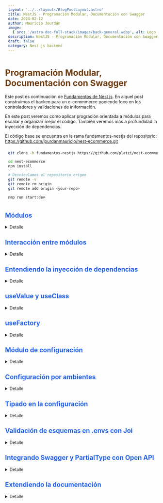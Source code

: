 ```yaml
---
layout: '../../layouts/BlogPostLayout.astro'
title: NestJS - Programación Modular, Documentación con Swagger
date: 2024-02-12
author: Mauricio Jourdán
image:
  { src: '/astro-doc-full-stack/images/back-general.webp', alt: Logo nest js' }
description: NestJS - Programación Modular, Documentación con Swagger
draft: false
category: Nest js backend
---
```


# Programación Modular, Documentación con Swagger

Este post es continuación de [Fundamentos de Nest js](/astro-doc-full-stack/blog/nest). En alquel post construimos el backen para un e-commmerce poniendo foco en los controladores y validaciones de iniformación.

En este post veremos como aplicar progración orientada a módulos para escalar y organizar mejor el código. También veremos más a profundidad la inyección de dependencias.

El código base se encuentra en la rama fundamentos-nestjs del repositorio: https://github.com/jourdanmauricio/nest-ecommerce.git

```bash
git clone -b fundamentos-nestjs https://github.com/platzi/nest-ecommerce.git

cd nest-ecommerce
npm install

# Desviculamos el repositorio origen
git remote -v
git remote rm origin
git remote add origin <your-repo>

nmp run start:dev
```

## Módulos

<details>
<summary>Detalle</summary>

La programación modular nos permite:

- Tener el código organizado
- Definir una estructura escalable para nuestra App

Es buena práctica encapsular la lógica de la aplicación en módulos, en dominios. Por el momento, toda la lógica se encuentra en el módulo App.module.ts

- El módulo users podría tener toda la lógica para el dominio de los usuarios: roles, órdenes de compra, los usuarios, laatenticación, etc.

- El módulo de productos se encargaría de gestionar todo lo relacionado a un producto: categorías, marcas, el producto, imágenes, etc.

Cada módulo se debe encargar de una parte específica agrupando ciertas características que nos permita escalar y saber donde encontrar la lógica de cada uno de ellos.

Los módulos funcionan como una isla, cada módulo posee sus propios controllers, sus servicios, y los expone hacia nuestra Rest API.

Para conectar dos módulos necesitamos sentencias especiales que veremos más adelante.

En Nest js un módulo posee el decorador **@Module** y posee cuatro atributos:

- imports -> importaciones
- controllers -> controladores
- providers -> servicios
- exports -> permite la interconexión de módulos

Crearemos los módulos users y productos.

```bash
nest g mo users
nest g mo products
```

Estos comandos crearán en /src la carpeta products con el archivo products.module.ts y users con el archivo users.module.ts.

También modificó app.module.ts agregando los módulos en el array imports. Y debemos eliminar todos los controllers y servicios que ya no se declaran aquí sino que tienen su propio módulo (ver app.module.ts, products.module.ts y users.module.ts).

Ahora debemos crear las carpetas dtos, entities, controllers, services dentro de cada una de las carpetas. Y refactorizar nuestas App pasando los servicios que estaban en /src/services y que se encuentran relacionados a productos a nuestra carpeta /src/products/services, lo mismo para el resto de carpetas.

El resultado será:

```bash
|
|-> src
|    |-> common
|    |-> products
|    |      |-> dtos
|    |      |    |-> products.dtos.ts
|    |      |    |-> brands.dtos.ts
|    |      |    --> categories.dtos.ts
|    |      |-> entities
|    |      |    |-> product.entity.ts
|    |      |    |-> brand.entity.ts
|    |      |    --> categories.entity.ts
|    |      |-> controllers
|    |      |    |-> products.controller.ts
|    |      |    |-> products.controller.spect.ts
|    |      |    |-> brands.controller.ts
|    |      |    |-> brands.controller.spec.ts
|    |      |    |-> category.controller.ts
|    |      |    --> category.controller.spec.ts
|    |      |-> services
|    |      |    |-> products.service.ts
|    |      |    |-> products.service.spect.ts
|    |      |    |-> brand.service.ts
|    |      |    |-> brand.service.spec.ts
|    |      |    |-> category.service.ts
|    |      |    --> category.service.spec.ts
|    |      --> products.module.ts
|    --> users
|           |-> dtos
|           |    |-> users.dtos.ts
|           |    --> customers.dtos.ts
|           |-> entities
|           |    |-> user.entity.ts
|           |    --> customer.entity.ts
|           |-> controllers
|           |    |-> users.controller.ts
|           |    |-> users.controller.spect.ts
|           |    |-> customers.controller.ts
|           |    --> customers.controller.spec.ts
|           |-> services
|           |    |-> users.service.ts
|           |    |-> users.service.spect.ts
|           |    |-> customers.service.ts
|           |    --> customers.service.spec.ts
|           --> users.module.ts
|
```

```ts
// app.module.ts
import { Module } from '@nestjs/common';
import { AppController } from './app.controller';
import { AppService } from './app.service';
import { ProductsModule } from './products/products.module';
import { UsersModule } from './users/users.module';

@Module({
  imports: [ProductsModule, UsersModule],
  controllers: [AppController],
  providers: [AppService],
})
export class AppModule {}
```

```ts
// products.module.ts
import { Module } from '@nestjs/common';
import { ProductsController } from './controllers/products.controller';
import { CategoriesController } from './controllers/categories.controller';
import { BrandsController } from './controllers/brands.controller';
import { ProductsService } from './services/products.service';
import { CategoriesService } from './services/categories.service';
import { BrandsService } from './services/brands.service';

@Module({
  controllers: [ProductsController, CategoriesController, BrandsController],
  providers: [ProductsService, CategoriesService, BrandsService],
})
export class ProductsModule {}
```

```ts
// users.module.ts
import { Module } from '@nestjs/common';
import { UsersController } from './controllers/users.controller';
import { CustomersController } from './controllers/customers.controller';
import { UsersService } from './services/users.service';
import { CustomersService } from './services/customers.service';

@Module({
  controllers: [UsersController, CustomersController],
  providers: [UsersService, CustomersService],
})
export class UsersModule {}
```

</details>

## Interacción entre módulos

<details>
<summary>Detalle</summary>

Ya modularizamos a products y a users. Ahora cada módulo funciona como una isla así que no interactúan entre ellos.

**¿Cómo haríamos para consumir el servicios de products pero desde el servicio de users?**

Para ejemplificar vamos a crear la **entidad order** que representará las órdenes de compra y podremos obtener en base a un usuario sus órdenes de compra.

```ts
// src/products/entities/order.entity.ts
import { User } from './user.entity';
import { Product } from './../../products/entities/product.entity';

export class Order {
  date: Date;
  user: User;
  products: Product[];
}
```

Las entidades, al ser clases, podemos importarlas de está manera, pero para los controllers, los servicios, debemos utilizar la inyección de dependencias.

Creamos un nuevo endpoint en el controlador de users para obtener las órdenes de compra.

```ts
// src/users/controllers/users.controller.ts
import {
  Controller,
  Get,
  Param,
  Post,
  Body,
  Put,
  Delete,
  ParseIntPipe,
} from '@nestjs/common';

import { UsersService } from '../services/users.service';
import { CreateUserDto, UpdateUserDto } from '../dtos/user.dto';

@Controller('users')
export class UsersController {
  constructor(private usersService: UsersService) {}

  @Get()
  findAll() {
    return this.usersService.findAll();
  }

  @Get(':id')
  get(@Param('id', ParseIntPipe) id: number) {
    return this.usersService.findOne(id);
  }

  @Get(':id/orders')
  getOrders(@Param('id', ParseIntPipe) id: number) {
    return this.usersService.findOne(id);
  }

  //...
```

Ahora creamos un nuevo método en el servicio de users

```ts
// src/users/services/users.serice.ts

import { Injectable, NotFoundException } from '@nestjs/common';
import { ProductsService } from './../../products/services/products.service';

import { User } from '../entities/user.entity';
import { Order } from '../entities/order.entity';

import { CreateUserDto, UpdateUserDto } from '../dtos/user.dto';

@Injectable()
export class UsersService {
  private counterId = 1;
  private users: User[] = [
    {
      id: 1,
      email: 'correo@mail.com',
      password: '12345',
      role: 'admin',
    },
  ];

  constructor(private productsService: ProductsService) {}

  findAll() {
    return this.users;
  }

  findOne(id: number) {
    const user = this.users.find((item) => item.id === id);
    if (!user) {
      throw new NotFoundException(`User #${id} not found`);
    }
    return user;
  }

  create(data: CreateUserDto) {
    this.counterId = this.counterId + 1;
    const newUser = {
      id: this.counterId,
      ...data,
    };
    this.users.push(newUser);
    return newUser;
  }

  update(id: number, changes: UpdateUserDto) {
    const user = this.findOne(id);
    const index = this.users.findIndex((item) => item.id === id);
    this.users[index] = {
      ...user,
      ...changes,
    };
    return this.users[index];
  }

  remove(id: number) {
    const index = this.users.findIndex((item) => item.id === id);
    if (index === -1) {
      throw new NotFoundException(`User #${id} not found`);
    }
    this.users.splice(index, 1);
    return true;
  }
  getOrdersByUser(id: number): Order {
    const user = this.findOne(id);
    // Por el momento trabajamos en memoria
    // recuperamos un usuario,
    // agregamos una fecha y
    // nos traemos los productos desde el servicio de prosuctos
    // utilizando la inyección de dependencias porque está en otro módulo
    // (Ver el constructor de esta clase)
    return {
      date: new Date(),
      user,
      products: this.productsService.findAll(),
    };
  }
}
```

<mark>Para que podamos utilizar el servicio de productos debemos exportarlo desde su módulo e importalo en el modulo de users.</mark>

```ts
// products.module.ts
import { Module } from '@nestjs/common';
import { ProductsController } from './controllers/products.controller';
import { CategoriesController } from './controllers/categories.controller';
import { BrandsController } from './controllers/brands.controller';
import { ProductsService } from './services/products.service';
import { CategoriesService } from './services/categories.service';
import { BrandsService } from './services/brands.service';

@Module({
  controllers: [ProductsController, CategoriesController, BrandsController],
  providers: [ProductsService, CategoriesService, BrandsService],
  // exportamos ProductsService
  exports: [ProductsService],
})
export class ProductsModule {}
```

```ts
// users.module.ts
import { Module } from '@nestjs/common';
import { UsersController } from './controllers/users.controller';
import { CustomersController } from './controllers/customers.controller';
import { UsersService } from './services/users.service';
import { CustomersService } from './services/customers.service';
import { ProductsModule } from './../products/products.module';

@Module({
  // Importamos el módulo completo,
  // pero products.module solo exporta ProductsService
  imports: [ProductsModule],
  controllers: [UsersController, CustomersController],
  providers: [UsersService, CustomersService],
})
export class UsersModule {}
```

</details>

## Entendiendo la inyección de dependencias

<details>
<summary>Detalle</summary>

El patrón de inyección de dependencias es un principio de arquitectura que nos permite desacoplar las cosas y un controlador por medio de su constructor utilizará un servicio A o B. Inyecta los servicios para que se utilicen en el controlador.

![Nest Inyección de dependencias.](/astro-doc-full-stack/images/nest-js/nest-modular.webp)

Un controlador puede importar tantos servicios como se requiera pero intentamos importar la menor cantidad.

**¿Cómo funciona por detrás y por qué se hace?**

Para entender el motivo de la inyección de dependencias tenemos que hablar de otro patrón: **singleton** que se encuentra implícito en el patrón de inyección de dependencias.

<mark>Singleton es un patrón que define que al crear el servicio se genere una única instacia (porque es una clase). Es decir, que durante toda la ejecución del proyecto solo existirá una instancia de esa clase. Esta instancia se compartirá entre todos los controladores.</mark>

No vamos a crear una instancia del servicio cada vez que un controlador lo requiera. Generaría mucha carga de memoria, sería ineficiente. Singleton nos asegura que solo crea una instancia y si otro controlador la solicita envía la misma que ya existe.

Los controladores no se pueden inyectar, tienen su propio decorador @Controller y manejan los request.

Para que funcione en Nest js, los controladores deben utilizar el decorador @Injectable. Indica que lo maneje como una dependencia y que sea como patrón singleton.

```ts
// src/users/services/users.serice.ts

import { Injectable } from '@nestjs/common';
import { ProductsService } from './../../products/services/products.service';

@Injectable()
export class UsersService {
  constructor(private productsService: ProductsService) {}
}
```

Al definir el servicio en el contructor queda como atributo de la clase. Por este motivo podemos invocar sus métedos utilizando: this.productsService.create()

> <mark>Un servicio también puede ser inyectado en otro servicio. Solo se debe **tener cuidado de no tener un dependencia circular**, es decir, que el servicio A inyecte al servicio B y que el servicio B inyecte al servicio A.</mark>

Nest js gestiona todos estos patrones por nosotros.

</details>

## useValue y useClass

<details>
<summary>Detalle</summary>

Hasta el momento hemos utilizado el useClass. La inyección de dependencias por debajo utiliza useClass. Pero, ¿qué otra cosa se puede inyectar?

También podemos inyectar valores (**useValue**), como un string, un objeto, un array, etc. El valor será definido en un momento y luego será inyectado a los controladores que lo necesiten.

Un ejemplo puede ser un API_KEY, que tendremos diponible en el app.module.ts pero que lo necesitaremos en otros módulos.

```ts
// app.module.ts
import { Module } from '@nestjs/common';
import { AppController } from './app.controller';
import { AppService } from './app.service';
import { ProductsModule } from './products/products.module';
import { UsersModule } from './users/users.module';

const API_KEY = '12345678';
const API_KEY_PROD = 'PROD12345678';

@Module({
  imports: [ProductsModule, UsersModule],
  controllers: [AppController],
  providers: [
    AppService,
    {
      provide: 'API_KEY',
      useValue: process.env.NODE_ENV === 'prod' ? API_KEY_PROD : API_KEY,
    },
  ],
})
export class AppModule {}
```

Y para ejemplificar lo podemos importar en app.service.ts utilizando el decorador **@Inject**.

```ts
// app.service.ts
import { Injectable, Inject } from '@nestjs/common';

@Injectable()
export class AppService {
  constructor(@Inject('API_KEY') private apiKey: string) {}
  getHello(): string {
    return `Hello World! ${this.apiKey}`;
  }
}
```

Para simular que estamos ejecutando en un ambiente de producción podemos levantar el servidor con:

```bash
NODE_ENV=prod npm run start:dev
```

El useValue se utilizará mucho en testing y para las conexiones.

</details>

## useFactory

<details>
<summary>Detalle</summary>

**useFactory** es un método que nos va a permitir con ciertas reglas. Es una fábrica qie maneja inyección de dependencias y asincronismo. Será importante cuando veamos conexiones a base de datos.

Ahora lo utilizaremos con otro módulo de nest: **HTTP**, que nos permite conectar nuestro backend a otra API externa.

```bash
npm i @nestjs/axios
```

```ts
// app.module.ts
import { Module } from '@nestjs/common';
import { HttpModule, HttpService } from '@nestjs/axios';
import { AppController } from './app.controller';
import { AppService } from './app.service';
import { ProductsModule } from './products/products.module';
import { UsersModule } from './users/users.module';
import axios from 'axios';

const API_KEY = '12345678';
const API_KEY_PROD = 'PROD12345678';

@Module({
  imports: [ProductsModule, UsersModule, HttpModule],
  controllers: [AppController],
  providers: [
    AppService,
    {
      provide: 'API_KEY',
      useValue: process.env.NODE === 'prod' ? API_KEY_PROD : API_KEY,
    },
    // no utilizamos useValue porque será asíncrono
    {
      provide: 'TASKS',
      useFactory: async () => {
        const response = await axios({
          method: 'GET',
          url: 'https://jsonplaceholder.typicode.com/todos',
        });
        return response.data;
      },
      inject: [HttpService],
    },
  ],
})
export class AppModule {}
```

```ts
// app.service.ts
import { Injectable, Inject } from '@nestjs/common';

@Injectable()
export class AppService {
  constructor(
    @Inject('API_KEY') private apiKey: string,
    @Inject('TASKS') private tasks: any[]
  ) {}
  getHello(): string {
    console.log('TASKS', this.tasks);
    return `Hello World! ${this.apiKey}`;
  }
}
```

> **Nota**: puntualmente utilizatemos useFactory en la conexión a MongoDB, pero ahora debemos tener en cuenta que como es asíncrono dentendrá el proceso hasta que se recuelva la promesa. Lo ideal sería implementar llamadas a otras API desde servicios y no desde el app.module.

## Global Module

El **Global Module** y su contenido será visible por el resto de la aplicación. Crea una instancia y la podemos inyectar sin necesida realizar importaciones.

Creamos un nuevo módulo y lo declaramos como global a través de el decorador @Gñlobal.

```bash
nest g mo databse
```

```ts
// database.module.ts
import { Module, Global } from '@nestjs/common';

const API_KEY = '12345678';
const API_KEY_PROD = 'PROD12345678';

@Global()
@Module({
  providers: [
    {
      provide: 'API_KEY',
      useValue: process.env.NODE === 'prod' ? API_KEY_PROD : API_KEY,
    },
  ],
  // Este provriders se utlizan dentro de databse.module
  // si queremos utilizarlo afuera debemos exportalo
  exports: ['API_KEY'],
})
export class DatabseModule {}
```

Trasladamos la constante API_KEY de app.module a este módulo pero como este módulo es global no es necesario importarlo en app.service o en user.service, directamente lo inyectamos.

El Global Módule se utliza para variables que necesitamos utilizar en otros módulos. Deben ser generales para toda la aplicación. También se puede utilizar para resolver dependencias circulares, aunque no es ideal.

</details>

## Módulo de configuración

<details>

<summary>Detalle</summary>

El **config module** nos permitirá trabajar con variables de ambiente, trabajar con distintos tipo de ambiente, con entornos de desarrollo, entornos de testing, staging hasta entornos de producción y debemos moldear la API para que se comporte de acuerdo a estas variables.

Instalamos un nuevo packege que posee por detrás al package dotenv.

```bash
npm i @nestjs/config
```

Creamos un archivo en la raíz del proyecto llamado .env y <mark>**agregamos la línea \*.env al archivo .gitignore** para no trackearlo, no enviarlo al repositorio.</mark> En este archivo guardaremos contraseñas, keys, el acceso a la base de datos, etc

```bash
# .env
API_KEY=12345678
DATABASE_NAME=my_db
```

Luego modificamos app.module.css importando el configModule.

```ts
// app.module.ts
import { Module } from '@nestjs/common';
import { HttpModule, HttpService } from '@nestjs/axios';
import { ConfigModule } from '@nestjs/config';
import { AppController } from './app.controller';
import { AppService } from './app.service';
import { ProductsModule } from './products/products.module';
import { UsersModule } from './users/users.module';
import { DatabseModule } from './databse/databse.module';
import axios from 'axios';

@Module({
  imports: [
    // indicamos el archivo .env y que será global
    ConfigModule.forRoot({
      envFilePath: '.env',
      isGlobal: true,
    }),
    ProductsModule,
    UsersModule,
    HttpModule,
    DatabseModule,
  ],
  controllers: [AppController],
  providers: [
    AppService,
    // no utilizamos useValue porque será asíncrono
    {
      provide: 'TASKS',
      useFactory: async () => {
        const response = await axios({
          method: 'GET',
          url: 'https://jsonplaceholder.typicode.com/todos',
        });
        return response.data;
      },
      inject: [HttpService],
    },
  ],
})
export class AppModule {}
```

Ahora podemos consumir estos valores desde cualquier lado de nuestra aplicación. Y no tenemos que inyectarlas una a una con useValue.

```ts
// users,service.ts
import { Injectable, NotFoundException } from '@nestjs/common';
import { ConfigService } from '@nestjs/config';

import { ProductsService } from './../../products/services/products.service';
import { User } from '../entities/user.entity';
import { Order } from '../entities/order.entity';
import { CreateUserDto, UpdateUserDto } from '../dtos/user.dto';

@Injectable()
export class UsersService {
  private counterId = 1;
  private users: User[] = [
    {
      id: 1,
      email: 'correo@mail.com',
      password: '12345',
      role: 'admin',
    },
  ];

  constructor(
    private productsService: ProductsService,
    private configService: ConfigService
  ) {}

  findAll() {
    // Realizamos un get al configService
    // del valor particular que deseamos
    const apiKey = this.configService.get('API_KEY');
    const dbName = this.configService.get('DATABASE_NAME');
    console.log('apiKey', apiKey);
    console.log('atabaseName', dbName);
    return this.users;
  }

  //...
}
```

</details>

## Configuración por ambientes

<details>
<summary>Detalle</summary>

Utilizaremos los archivos de tipo .env para configurar los distintos ambientes. Ej: el ambiente de desarrollo tendrá un API_KEY diferente a la de producción, o la conexión a la base de datos.

Creamos dos archivos más: **.stag.env** (staging) y **.prod.env** (producción)

```bash
# .prod.env
API_KEY=999
DATABASE_NAME=my_db_prod
```

```bash
# .stag.env
API_KEY=333
DATABASE_NAME=my_db_stag
```

Ahora debemos indicarle a Nest que dependiendo del ambiente deejecución cargue un archvo u otro. Creamos un archivo en /src llamado environments.ts para hacerlo de forma explícita.

```ts
// environments.ts
export const environments = {
  dev: '.env',
  stag: '.stag.env',
  prod: '.prod.env',
};
```

Luego, en app.mudule cargamos el archivo dinámicamente de acuerdo al ambiente.

```ts
// app.module.ts
import { Module } from '@nestjs/common';
import { HttpModule, HttpService } from '@nestjs/axios';
import { ConfigModule } from '@nestjs/config';
import { environments } from './environments';
import { AppController } from './app.controller';
import { AppService } from './app.service';
import { ProductsModule } from './products/products.module';
import { UsersModule } from './users/users.module';
import { DatabseModule } from './databse/databse.module';
import axios from 'axios';

@Module({
  imports: [
    // indicamos el archivo .env y que será global
    ConfigModule.forRoot({
      envFilePath: environments[process.env.NODE_ENV] || '.env',
      isGlobal: true,
    }),
    ProductsModule,
    UsersModule,
    HttpModule,
    DatabseModule,
  ],
  controllers: [AppController],
  providers: [
    AppService,
    // no utilizamos useValue porque será asíncrono
    {
      provide: 'TASKS',
      useFactory: async () => {
        const response = await axios({
          method: 'GET',
          url: 'https://jsonplaceholder.typicode.com/todos',
        });
        return response.data;
      },
      inject: [HttpService],
    },
  ],
})
export class AppModule {}
```

Para verificar el funcionamiento podemos modificar el app.service (que estaba utilizando el API_KEY desde useValues), para que utilice el valor pero desde el ambiente.

```ts
import { Injectable, Inject } from '@nestjs/common';
import { ConfigService } from '@nestjs/config';

@Injectable()
export class AppService {
  constructor(
    // @Inject('API_KEY') private apiKey: string,
    @Inject('TASKS') private tasks: any[],
    private configService: ConfigService
  ) {}
  getHello(): string {
    console.log('TASKS', this.tasks);
    const apiKey = this.configService.get('API_KEY');
    const dbNane = this.configService.get('DATABASE_NAME');
    return `Hello World! ${apiKey}: ${dbNane}`;
  }
}
```

Levantamos el servidor simulando los distintos ambientes y realizamos el get desde insomnia al endpoint http:localhost:3000/

```bash
NODE_ENV=stag npm run start:dev
NODE_ENV=prod npm run start:dev
npm run start:dev
```

</details>

## Tipado en la configuración

<details>
<summary>Detalle</summary>

Una forma evitar errores en la configuración del proyecto es tipar los datos. ¿Qué pasaría si por error en lugar de escribir this.config.get('API_KEY') escribimos this.config.get('API_KY')?

Al tipar los datos restringimos los valores que se pueden ingresar, evitando errores de tipo typo.

Creamos un nuevo archivo llamado config.ts en /src

```ts
// config.ts
import { registerAs } from '@nestjs/config';

export default registerAs('config', () => {
  return {
    database: {
      name: process.env.DATABASE_NAME,
      port: process.env.DATABASE_PORT,
    },
    apiKey: process.env.API_KEY,
  };
});
```

Para utilizarlo vamos a modificar app.service.

```ts
// app.service.ts
import { Injectable, Inject } from '@nestjs/common';
// import { ConfigService } from '@nestjs/config';
import { ConfigType } from '@nestjs/config';
import config from './config';

@Injectable()
export class AppService {
  constructor(
    // @Inject('API_KEY') private apiKey: string,
    @Inject('TASKS') private tasks: any[],
    // private configService: ConfigService,
    @Inject(config.KEY) private configService: ConfigType<typeof config>
  ) {}
  getHello(): string {
    console.log('TASKS', this.tasks);
    // const apiKey = this.configService.get('API_KEY');
    // const dbNane = this.configService.get('DATABASE_NAME');
    const apiKey = this.configService.apiKey;
    const dbNane = this.configService.database.name;
    return `Hello World! ${apiKey}: ${dbNane}`;
  }
}
```

Y nos falta una última modificación en app.module para carga la configuración con tipado seguro.

```ts
// app.module
import { Module } from '@nestjs/common';
import { HttpModule, HttpService } from '@nestjs/axios';
import { ConfigModule } from '@nestjs/config';
import { environments } from './environments';
import { AppController } from './app.controller';
import { AppService } from './app.service';
import { ProductsModule } from './products/products.module';
import { UsersModule } from './users/users.module';
import { DatabseModule } from './databse/databse.module';
import axios from 'axios';
import config from './config';

@Module({
  imports: [
    // indicamos el archivo .env y que será global
    ConfigModule.forRoot({
      envFilePath: environments[process.env.NODE_ENV] || '.env',
      // cargamos la configuración
      load: [config],
      isGlobal: true,
    }),
    ProductsModule,
    UsersModule,
    HttpModule,
    DatabseModule,
  ],
  controllers: [AppController],
  providers: [
    AppService,
    // no utilizamos useValue porque será asíncrono
    {
      provide: 'TASKS',
      useFactory: async () => {
        const response = await axios({
          method: 'GET',
          url: 'https://jsonplaceholder.typicode.com/todos',
        });
        return response.data;
      },
      inject: [HttpService],
    },
  ],
})
export class AppModule {}
```

</details>

## Validación de esquemas en .envs con Joi

<details>
<summary>Detalle</summary>

El tipado en la configuración nos ayuda en el momento de desarrollo, pero qué ocurre si al realizar el deploy enviamos valores incorrectos en la configuración (tiempo de ejecución). Ejemplo: si en el puerto en lugar de colocar un número el implementador en producción coloca un string.

**Entonces validaremos que las variables de ambiente sean las correctas.**

Instalamos la librería **joi**.

```bash
npm i joi
```

```ts
// app.module.ts
import { Module } from '@nestjs/common';
import { HttpModule, HttpService } from '@nestjs/axios';
import axios from 'axios';
import * as Joi from 'joi';

import { ConfigModule } from '@nestjs/config';
import { environments } from './environments';
import { AppController } from './app.controller';
import { AppService } from './app.service';
import { ProductsModule } from './products/products.module';
import { UsersModule } from './users/users.module';
import { DatabseModule } from './databse/databse.module';
import config from './config';

@Module({
  imports: [
    // indicamos el archivo .env y que será global
    ConfigModule.forRoot({
      envFilePath: environments[process.env.NODE_ENV] || '.env',
      // cargamos la configuración
      load: [config],
      isGlobal: true,
      // Indicamos la validacion de schema
      validationSchema: Joi.object({
        API_KEY: Joi.number().required(),
        DATABASE_NAME: Joi.string().required(),
        DATABASE_PORT: Joi.number().required(),
      }),
    }),
    ProductsModule,
    UsersModule,
    HttpModule,
    DatabseModule,
  ],
  controllers: [AppController],
  providers: [
    AppService,
    // no utilizamos useValue porque será asíncrono
    {
      provide: 'TASKS',
      useFactory: async () => {
        const response = await axios({
          method: 'GET',
          url: 'https://jsonplaceholder.typicode.com/todos',
        });
        return response.data;
      },
      inject: [HttpService],
    },
  ],
})
export class AppModule {}
```

Ahora, si intentamos levantar el backend sin la configuración en .env del puerto o alguna de las varibles como requieras o si el tipo no coincide el servidor no arrancará informando el error.

> Recordemos de acuerdo a donde se realice la implementación puede que las variables se configuren gráficamente, o si es un servidor propio utilizaríamos el archivo .env. De todas maneras, ahora el servidor se encuentra protegido ante fallos en la configuración de las variables de entorno desde el exterior tanto en valores como en tipos.

</details>

## Integrando Swagger y PartialType con Open API

<details>
<summary>Detalle</summary>

La documentación es muy valiosa, no solo para nosotros como desarrolladores del backend, sino para el cliene que se conecte a nuestra API, para el equipo de frontend, al equipo de desarrollo mobile. Podríamos enviar un archivo generado por Postman o Insomnia pero eso no es una buena documentación, es más bien prueba y eror.

Los procesos de documentación suelen ser pesados y muy dificil de mantener, porque la documentación es en "vivo". A medida que desarrollamos debemos modificarla para que siempre se encuentre actualizada.

Nest js nos ayuda a mapear los endpoints y a documentarlos de forma automática.

**Open API** (https://www.openapis.org/) es una especificación para escribir buena documentación, legible, para las REST APIs. Nest js posee un módulo para cumplir con la especificación y que sea automática.

Como utilizamos express por debajo instalaremos las dependencias:

```bash
npm i @nestjs/swagger swagger-ui-express
```

Modificamos el archivo main.ts para que Nests js genere la documentación.

```ts
// main.ts
import { NestFactory } from '@nestjs/core';
import { AppModule } from './app.module';
import { ValidationPipe } from '@nestjs/common';
import { DocumentBuilder, SwaggerModule } from '@nestjs/swagger';

async function bootstrap() {
  const app = await NestFactory.create(AppModule);
  app.useGlobalPipes(
    new ValidationPipe({
      // Elimina del payload los atributos que no esten definidos en el dto
      whitelist: true,
      // Rechaza la petición indicando que se envía un atributo que no es esperado
      forbidNonWhitelisted: true,
    })
  );

  // documentacion swagger
  const config = new DocumentBuilder()
    .setTitle('My e-commerce API')
    .setDescription('Documentación de my e-commerce API')
    .setVersion('1.0')
    .build();
  const document = SwaggerModule.createDocument(app, config);
  // la documentacion se verá en el endpoint http://localhost:3000/docs
  SwaggerModule.setup('docs', app, document);

  await app.listen(3000);
}
bootstrap();
```

Para que la documentación automática interprete correctamente la información de los dtos tenemos que activarla en el archivo nest-cli.json

```json
// nest-cli.json
{
  "$schema": "https://json.schemastore.org/nest-cli",
  "collection": "@nestjs/schematics",
  "sourceRoot": "src",
  "compilerOptions": {
    "deleteOutDir": true,
    "plugins": ["@nestjs/swagger"]
  }
}
```

Otra modificación que debemos realizar es en los dtos es cambiarla importación de los partial tipes desde mapped-types a la de swagger. También agregamos el decorador @ApiProperty() a cada atributo. **Como ejemplo citamos el user.dtos pero debemos cambiar todos los dtos**.

```ts
// user.dto.ts
import { IsString, IsNotEmpty, IsEmail, Length } from 'class-validator';
import { ApiProperty, PartialType } from '@nestjs/swagger';

export class CreateUserDto {
  @ApiProperty()
  @IsString()
  @IsEmail()
  readonly email: string;

  @ApiProperty()
  @IsString()
  @IsNotEmpty()
  @Length(6)
  readonly password: string;

  @ApiProperty()
  @IsNotEmpty()
  readonly role: string;
}

export class UpdateUserDto extends PartialType(CreateUserDto) {}
```

</details>

## Extendiendo la documentación

<details>
<summary>Detalle</summary>

Swagger realiza el trabajo de la documentación pero podemos agregar más detalle para que sea más facil de leer y quede más completa.

Dentro de los dtos podemos agregar una descricripción sobre el atributo en paticular. Por ejemplo para brand.dto:

```ts
// brand.dto.ts
import { IsString, IsUrl, IsNotEmpty } from 'class-validator';
import { ApiProperty, PartialType } from '@nestjs/swagger';

export class CreateBrandDto {
  @ApiPropertyOptional({ description: 'Nombre comercial de la marca' })
  @ApiProperty()
  @IsString()
  @IsNotEmpty()
  readonly name: string;

  @ApiProperty({ description: 'Imágen de la marca' })
  @IsUrl()
  @IsNotEmpty()
  readonly image: string;
}

export class UpdateBrandDto extends PartialType(CreateBrandDto) {}
```

Se puede extender la documentacion de swagger con muchos decoradores

https://docs.nestjs.com/openapi/introduction

Para los controladores se utiliza:

- ApiTags: para agrupar los metodos de los controladores
- ApiOperation para documentar que es lo que hace el metodo

Por cada metodo del controlador, se puede documentar las respuestas

- ApiResponse: se le define el http code status y la descripcion description

Se puede extender con decoradores particulares para cada response que viene con su status:

- ApiOkResponse: http code status 200
- ApiBadRequestResponse http code status 400
- ApiForbiddenResponse, http code 403
- ApiUnauthorizedResponse, http code 401
- ApiCreatedResponse, http code 201
- ApiNotFoundResponse, http code 404

Otra modidicación que podemos realizar es agrupar los endpoints (por defecto se muestran en forma de lista). Ejemplo sobre el controlador brands.controller.ts pero esta característica debería incluirse en todos los controladores.

También podemos mostrar un mensaje sobre la operación que realiza el método.

```ts
// brands.controller.ts
import {
  Controller,
  Get,
  Param,
  Post,
  Body,
  Put,
  Delete,
  ParseIntPipe,
} from '@nestjs/common';
import { ApiOperation, ApiTags } from '@nestjs/swagger';

import { BrandsService } from '../services/brands.service';
import { CreateBrandDto, UpdateBrandDto } from '../dtos/brand.dtos';

@ApiTags('brands')
@Controller('brands')
export class BrandsController {
  constructor(private brandsService: BrandsService) {}

  @Get()
  @ApiOperation({ summary: 'Lista todas las marcas' })
  findAll() {
    return this.brandsService.findAll();
  }

  @Get(':id')
  @ApiOperation({ summary: 'Obtiene una marca por id' })
  get(@Param('id', ParseIntPipe) id: number) {
    return this.brandsService.findOne(id);
  }

  @Post()
  @ApiOperation({ summary: 'Crea una nueva marca' })
  create(@Body() payload: CreateBrandDto) {
    return this.brandsService.create(payload);
  }

  @Put(':id')
  @ApiOperation({ summary: 'Modifica una marca por id' })
  update(
    @Param('id', ParseIntPipe) id: number,
    @Body() payload: UpdateBrandDto
  ) {
    return this.brandsService.update(id, payload);
  }

  @Delete(':id')
  @ApiOperation({ summary: 'Elimina una marca por id' })
  remove(@Param('id', ParseIntPipe) id: number) {
    return this.brandsService.remove(+id);
  }
}
```

![Nest Documentación.](/astro-doc-full-stack/images/nest-js/nest-doc.webp)

> Nota: no es necesario utilizar todos lo decoradores de documentación. Tendremos que ver cuáles serán necesarios de acuerdo a las particularidades del proyecto.

</details>

<style>
  h1 { color: #713f12; }
  h2 { color: #2563eb; }
  h3 { color: #a855f7; }
  img {
    width: 100%;
    height: 100%;
    object-fit: cover;
  }
  img[alt="Nest Inyección de dependencias."] {
  max-width:  400px;
  margin: 0 auto;
  display: block;
  }
  pre {
    padding: 10px;
  }
</style>
